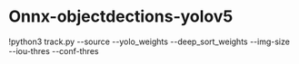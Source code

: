 # Onnx-objectdections-yolov5

!python3 track.py --source --yolo_weights --deep_sort_weights --img-size --iou-thres  --conf-thres
